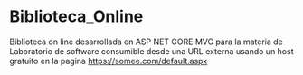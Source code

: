 # Biblioteca_Online

Biblioteca on line desarrollada en ASP NET CORE MVC para la materia de Laboratorio de software consumible desde una URL externa usando un host gratuito en la pagina https://somee.com/default.aspx
